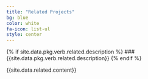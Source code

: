 ```yaml
---
title: "Related Projects"
bg: blue
color: white
fa-icon: list-ul
style: center
---
```


{% if site.data.pkg.verb.related.description %}
###{{site.data.pkg.verb.related.description}}
{% endif %}

{{site.data.related.content}}
